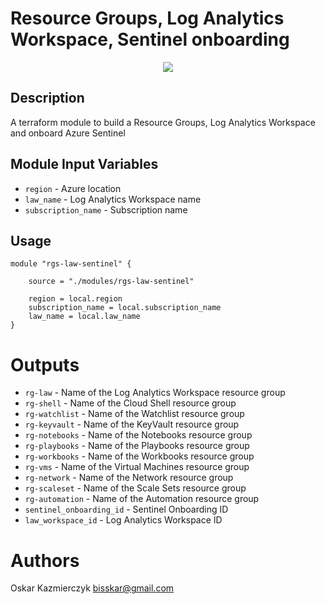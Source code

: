 Resource Groups, Log Analytics Workspace, Sentinel onboarding 
===========


<p align="center">
  <img src="https://github.com/bisskar/Sentinel_Local/assets/65374155/063267fe-9c45-4741-a497-3adc61e4ac88">
</p>

Description
----------------------
A terraform module to build a Resource Groups, Log Analytics Workspace and onboard Azure Sentinel 


Module Input Variables
----------------------

- `region` - Azure location
- `law_name` - Log Analytics Workspace name 
- `subscription_name` - Subscription name

Usage
-----

```hcl
module "rgs-law-sentinel" {

    source = "./modules/rgs-law-sentinel"

    region = local.region
    subscription_name = local.subscription_name
    law_name = local.law_name
}
```

Outputs
=======

 - `rg-law` - Name of the Log Analytics Workspace resource group
 - `rg-shell` - Name of the Cloud Shell resource group
 - `rg-watchlist` - Name of the Watchlist resource group
 - `rg-keyvault` - Name of the KeyVault resource group
 - `rg-notebooks` - Name of the Notebooks resource group
 - `rg-playbooks` - Name of the  Playbooks resource group
 - `rg-workbooks` - Name of the Workbooks resource group
 - `rg-vms` - Name of the Virtual Machines resource group
 - `rg-network` - Name of the Network resource group
 - `rg-scaleset` - Name of the Scale Sets resource group
 - `rg-automation` - Name of the Automation resource group
 - `sentinel_onboarding_id` - Sentinel Onboarding ID
 - `law_workspace_id` - Log Analytics Workspace ID


Authors
=======
Oskar Kazmierczyk
bisskar@gmail.com
